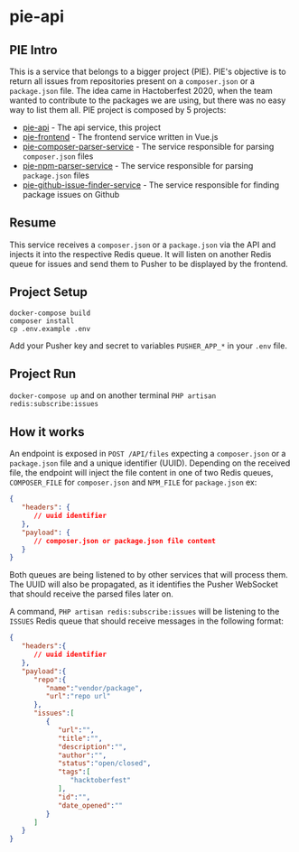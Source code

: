 # pie-api
## PIE Intro
This is a service that belongs to a bigger project (PIE). PIE's objective is to return all issues from repositories present on a `composer.json` or a `package.json` file.
The idea came in Hactoberfest 2020, when the team wanted to contribute to the packages we are using, but there was no easy way to list them all.
PIE project is composed by 5 projects:
* [pie-api](https://github.com/Infraspeak/pie-api) - The api service, this project
* [pie-frontend](https://github.com/Infraspeak/pie-frontend) - The frontend service written in Vue.js
* [pie-composer-parser-service](https://github.com/Infraspeak/pie-composer-parser-service) - The service responsible for parsing `composer.json` files
* [pie-npm-parser-service](https://github.com/Infraspeak/pie-npm-parser-service) - The service responsible for parsing `package.json` files
* [pie-github-issue-finder-service](https://github.com/Infraspeak/pie-github-issue-finder-service) - The service responsible for finding package issues on Github

## Resume
This service receives a `composer.json` or a `package.json` via the API and injects it into the respective Redis queue.
It will listen on another Redis queue for issues and send them to Pusher to be displayed by the frontend.

## Project Setup
```
docker-compose build
composer install
cp .env.example .env
```
Add your Pusher key and secret to variables `PUSHER_APP_*` in your `.env` file.

## Project Run
`docker-compose up`
and on another terminal
`PHP artisan redis:subscribe:issues`

## How it works
An endpoint is exposed in `POST /API/files` expecting a `composer.json` or a `package.json` file and a unique identifier (UUID).
Depending on the received file, the endpoint will inject the file content in one of two Redis queues, `COMPOSER_FILE` for `composer.json` and `NPM_FILE` for `package.json` ex:
```json
{
   "headers": {
      // uuid identifier
   },
   "payload": {
      // composer.json or package.json file content
   }
}
```


Both queues are being listened to by other services that will process them.
The UUID will also be propagated, as it identifies the Pusher WebSocket that should receive the parsed files later on.

A command, `PHP artisan redis:subscribe:issues` will be listening to the `ISSUES` Redis queue that should receive messages in the following format:
```json
{
   "headers":{
      // uuid identifier
   },
   "payload":{
      "repo":{
         "name":"vendor/package",
         "url":"repo url"
      },
      "issues":[
         {
            "url":"",
            "title":"",
            "description":"",
            "author":"",
            "status":"open/closed",
            "tags":[
               "hacktoberfest"
            ],
            "id":"",
            "date_opened":""
         }
      ]
   }
}
```

